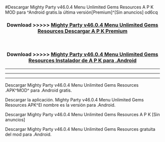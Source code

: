 #Descargar Mighty Party v46.0.4 Menu Unlimited Gems Resources  A P K MOD para ^Android gratis.la última versión[Premium]^[Sin anuncios] od6cq



<div align="center">
<h3>Download >>>>> <a href="https://es-web.web.app/?es= Mighty Party v46.0.4 Menu Unlimited Gems Resources ">Mighty Party v46.0.4 Menu Unlimited Gems Resources  Descargar A P K Premium</a></h3><br>

<h3>Download >>>>> <a href="https://es-web.web.app/?es= Mighty Party v46.0.4 Menu Unlimited Gems Resources ">Mighty Party v46.0.4 Menu Unlimited Gems Resources  Instalador de A P K para .Android</a></h3>
</div>


----------------------------------------------------------

----------------------------------------------------------

----------------------------------------------------------

Descargar Mighty Party v46.0.4 Menu Unlimited Gems Resources  .APK^MOD^ para .Android gratis.

Descargar la aplicación. Mighty Party v46.0.4 Menu Unlimited Gems Resources  APK^El nombre es la versión para .Android.

Descargar Mighty Party v46.0.4 Menu Unlimited Gems Resources  A P K [Sin anuncios]

Descargar Mighty Party v46.0.4 Menu Unlimited Gems Resources  gratuita del mod para .Android.